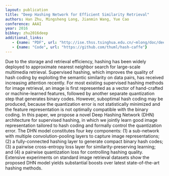 ```yaml
---
layout: publication
title: "Deep Hashing Network for Efficient Similarity Retrieval"
authors: Han Zhu, Mingsheng Long, Jianmin Wang, Yue Cao
conference: AAAI
year: 2016
bibkey: zhu2016deep
additional_links:
   - {name: "PDF", url: "http://ise.thss.tsinghua.edu.cn/~mlong/doc/deep-hashing-network-aaai16.pdf"}
   - {name: "Code", url: "https://github.com/thuml/hash-caffe"}  
---
```

Due to the storage and retrieval efficiency, hashing has been widely deployed to approximate nearest neighbor search for large-scale multimedia retrieval. Supervised hashing, which improves the quality of hash coding by exploiting the semantic similarity on data pairs, has received increasing attention recently. For most existing supervised hashing methods for image retrieval, an image is first represented as a vector of hand-crafted or machine-learned features, followed by another separate quantization step that generates binary codes.
However, suboptimal hash coding may be produced, because the quantization error is not statistically minimized and the feature representation is not optimally compatible with the binary coding. In this paper, we propose a novel Deep Hashing Network (DHN) architecture for supervised hashing, in which we jointly learn good image representation tailored to hash coding and formally control the quantization error.
The DHN model constitutes four key components: (1) a sub-network with multiple convolution-pooling layers to capture image representations; (2) a fully-connected hashing layer to generate compact binary hash codes; (3) a pairwise cross-entropy loss layer for similarity-preserving learning; and (4) a pairwise quantization loss for controlling hashing quality. Extensive experiments on standard image retrieval datasets show the proposed DHN model yields substantial boosts over latest state-of-the-art hashing methods.
